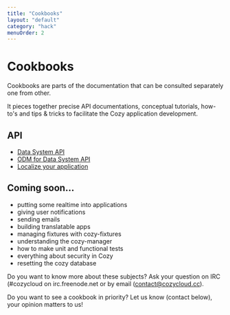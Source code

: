 ```yaml
---
title: "Cookbooks"
layout: "default"
category: "hack"
menuOrder: 2
---
```


# Cookbooks

Cookbooks are parts of the documentation that can be consulted separately one from other.

It pieces together precise API documentations, conceptual tutorials, how-to's and tips & tricks to facilitate the Cozy application development.


## API
* [Data System API](/hack/cookbooks/data-system.html)
* [ODM for Data System API](/hack/cookbooks/data-system-odm.html)
* [Localize your application](/hack/cookbooks/localization.html)

## Coming soon...

* putting some realtime into applications
* giving user notifications
* sending emails
* building translatable apps
* managing fixtures with cozy-fixtures
* understanding the cozy-manager
* how to make unit and functional tests
* everything about security in Cozy
* resetting the cozy database

Do you want to know more about these subjects? Ask your question on IRC (#cozycloud on irc.freenode.net or by email (contact@cozycloud.cc).

Do you want to see a cookbook in priority? Let us know (contact below), your opinion matters to us!
